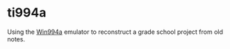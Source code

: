 # ti994a

Using the [Win994a](https://www.99er.net/win994a.shtml) emulator to reconstruct a grade school project from old notes.
